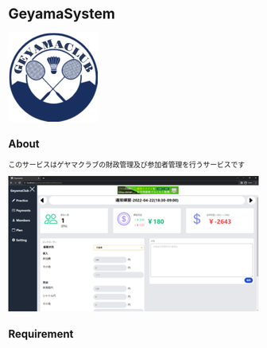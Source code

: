 # GeyamaSystem

![Logo Image](image/logo.png)

## About
このサービスはゲヤマクラブの財政管理及び参加者管理を行うサービスです

![Screenshot Image](image/screenshot.png)

## Requirement
